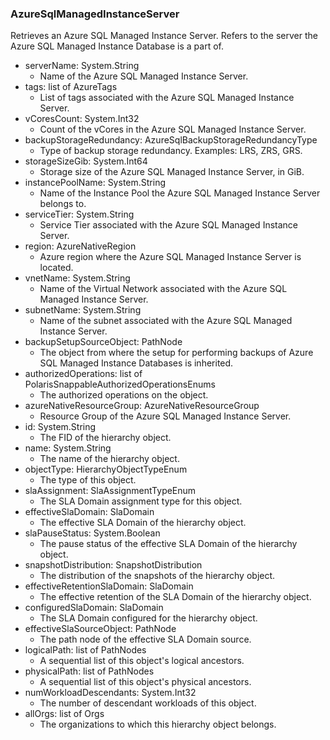 ### AzureSqlManagedInstanceServer
Retrieves an Azure SQL Managed Instance Server. Refers to the server the Azure SQL Managed Instance Database is a part of.

- serverName: System.String
  - Name of the Azure SQL Managed Instance Server.
- tags: list of AzureTags
  - List of tags associated with the Azure SQL Managed Instance Server.
- vCoresCount: System.Int32
  - Count of the vCores in the Azure SQL Managed Instance Server.
- backupStorageRedundancy: AzureSqlBackupStorageRedundancyType
  - Type of backup storage redundancy. Examples: LRS, ZRS, GRS.
- storageSizeGib: System.Int64
  - Storage size of the Azure SQL Managed Instance Server, in GiB.
- instancePoolName: System.String
  - Name of the Instance Pool the Azure SQL Managed Instance Server belongs to.
- serviceTier: System.String
  - Service Tier associated with the Azure SQL Managed Instance Server.
- region: AzureNativeRegion
  - Azure region where the Azure SQL Managed Instance Server is located.
- vnetName: System.String
  - Name of the Virtual Network associated with the Azure SQL Managed Instance Server.
- subnetName: System.String
  - Name of the subnet associated with the Azure SQL Managed Instance Server.
- backupSetupSourceObject: PathNode
  - The object from where the setup for performing backups of Azure SQL Managed Instance Databases is inherited.
- authorizedOperations: list of PolarisSnappableAuthorizedOperationsEnums
  - The authorized operations on the object.
- azureNativeResourceGroup: AzureNativeResourceGroup
  - Resource Group of the Azure SQL Managed Instance Server.
- id: System.String
  - The FID of the hierarchy object.
- name: System.String
  - The name of the hierarchy object.
- objectType: HierarchyObjectTypeEnum
  - The type of this object.
- slaAssignment: SlaAssignmentTypeEnum
  - The SLA Domain assignment type for this object.
- effectiveSlaDomain: SlaDomain
  - The effective SLA Domain of the hierarchy object.
- slaPauseStatus: System.Boolean
  - The pause status of the effective SLA Domain of the hierarchy object.
- snapshotDistribution: SnapshotDistribution
  - The distribution of the snapshots of the hierarchy object.
- effectiveRetentionSlaDomain: SlaDomain
  - The effective retention of the SLA Domain of the hierarchy object.
- configuredSlaDomain: SlaDomain
  - The SLA Domain configured for the hierarchy object.
- effectiveSlaSourceObject: PathNode
  - The path node of the effective SLA Domain source.
- logicalPath: list of PathNodes
  - A sequential list of this object's logical ancestors.
- physicalPath: list of PathNodes
  - A sequential list of this object's physical ancestors.
- numWorkloadDescendants: System.Int32
  - The number of descendant workloads of this object.
- allOrgs: list of Orgs
  - The organizations to which this hierarchy object belongs.
